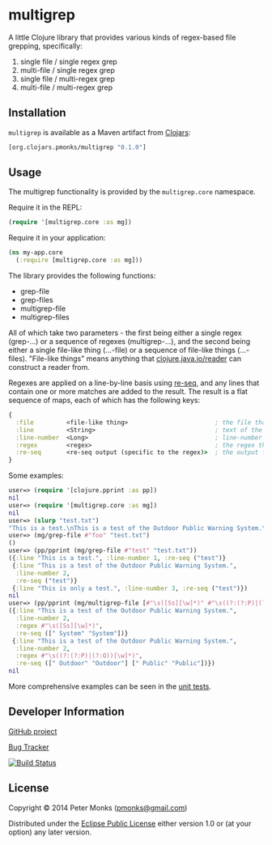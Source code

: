 # multigrep

A little Clojure library that provides various kinds of regex-based file grepping, specifically:

1. single file / single regex grep
2. multi-file / single regex grep
3. single file / multi-regex grep
3. multi-file / multi-regex grep

## Installation

`multigrep` is available as a Maven artifact from [Clojars](https://clojars.org/org.clojars.pmonks/multigrep):

```clojure
[org.clojars.pmonks/multigrep "0.1.0"]
```

## Usage

The multigrep functionality is provided by the `multigrep.core` namespace.

Require it in the REPL:

```clojure
(require '[multigrep.core :as mg])
```

Require it in your application:

```clojure
(ns my-app.core
  (:require [multigrep.core :as mg]))
```

The library provides the following functions:

 * grep-file
 * grep-files
 * multigrep-file
 * multigrep-files

All of which take two parameters - the first being either a single regex (grep-...) or a sequence of regexes (multigrep-...),
and the second being either a single file-like thing (...-file) or a sequence of file-like things (...-files).
"File-like things" means anything that [clojure.java.io/reader](http://clojuredocs.org/clojure_core/clojure.java.io/reader) can
construct a reader from.

Regexes are applied on a line-by-line basis using [re-seq](http://clojuredocs.org/clojure_core/clojure.core/re-seq), and any lines
that contain one or more matches are added to the result.  The result is a flat sequence of maps, each of which has the following keys:

```clojure
{
  :file         <file-like thing>                        ; the file that matched (only provided for the ...-files versions)
  :line         <String>                                 ; text of the line that matched
  :line-number  <Long>                                   ; line-number of that line in the file
  :regex        <regex>                                  ; the regex that matched this line in the file (only provided for the multigrep-... versions)
  :re-seq       <re-seq output (specific to the regex)>  ; the output from re-seq for this file, line and regex
}
```

Some examples:

```clojure
user=> (require '[clojure.pprint :as pp])
nil
user=> (require '[multigrep.core :as mg])
nil
user=> (slurp "test.txt")
"This is a test.\nThis is a test of the Outdoor Public Warning System.\nThis is only a test."
user=> (mg/grep-file #"foo" "test.txt")
()
user=> (pp/pprint (mg/grep-file #"test" "test.txt"))
({:line "This is a test.", :line-number 1, :re-seq ("test")}
 {:line "This is a test of the Outdoor Public Warning System.",
  :line-number 2,
  :re-seq ("test")}
 {:line "This is only a test.", :line-number 3, :re-seq ("test")})
nil
user=> (pp/pprint (mg/multigrep-file [#"\s([Ss][\w]*)" #"\s((?:(?:P)|(?:O))[\w]*)"] "test.txt"))
({:line "This is a test of the Outdoor Public Warning System.",
  :line-number 2,
  :regex #"\s([Ss][\w]*)",
  :re-seq ([" System" "System"])}
 {:line "This is a test of the Outdoor Public Warning System.",
  :line-number 2,
  :regex #"\s((?:(?:P)|(?:O))[\w]*)",
  :re-seq ([" Outdoor" "Outdoor"] [" Public" "Public"])})
nil
```

More comprehensive examples can be seen in the [unit tests](https://github.com/pmonks/multigrep/blob/master/test/multigrep/core_test.clj).

## Developer Information

[GitHub project](https://github.com/pmonks/multigrep)

[Bug Tracker](https://github.com/pmonks/multigrep/issues)

[![Build Status](https://travis-ci.org/pmonks/multigrep.png?branch=master)](https://travis-ci.org/pmonks/multigrep)

## License

Copyright © 2014 Peter Monks (pmonks@gmail.com)

Distributed under the [Eclipse Public License](http://www.eclipse.org/legal/epl-v10.html) either version 1.0 or (at your option) any later version.

